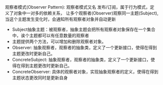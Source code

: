 观察者模式(Observer Pattern): 观察者模式又名 发布/订阅，属于行为模式，定义了对象中一对多的依赖关系，
让多个观察者(Observer)观察同一主题(Subject),当这个主题发生变化时，会通知所有观察者对象并自动更新

- Subject抽象主题：被观察者，抽象主题会把所有观察者对象保存在一个集合中，诶个主题都可以有任意数量的观察者
- 主题提供两个方法，可以增加和删除观察者对象。
- Observer: 抽象观察者，观察者的抽象类，定义了一个更新接口，使得在得到主题更改时更新自己。
- ConcreteSubject: 抽象观察者，观察者的抽象类，定义了一个更新接口，使得在得到主题更改时更新自己。
- ConcreteObserver: 具体的观察者对象，实现抽象观察者的定义，使得在得到主题状态更改同时是更新自身
